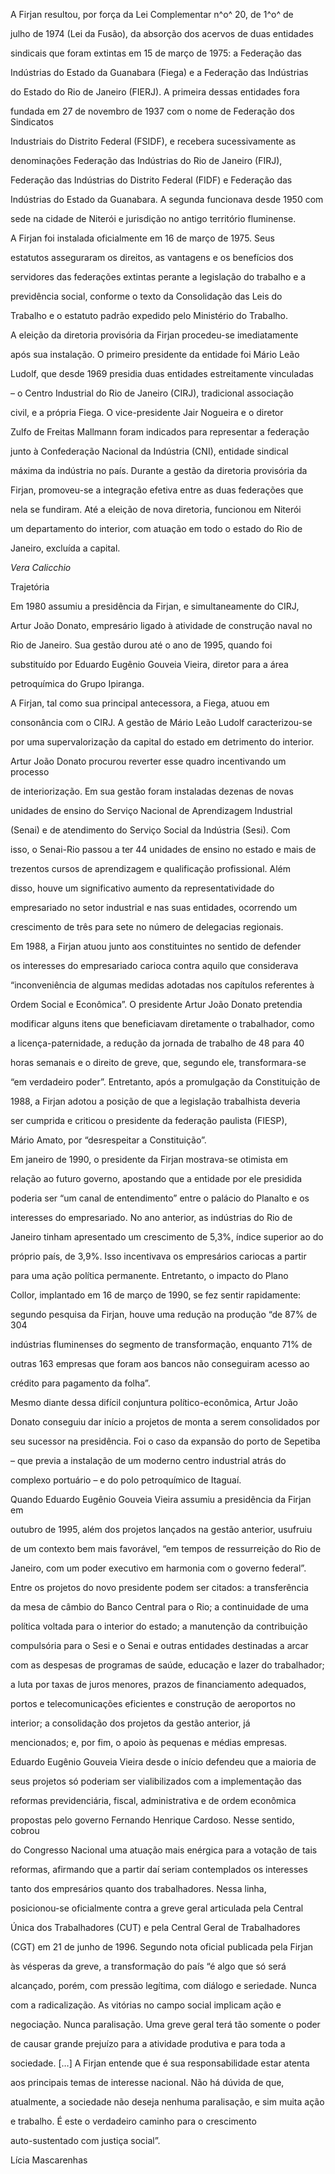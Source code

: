 

A Firjan resultou, por força da Lei Complementar n^o^ 20, de 1^o^ de

julho de 1974 (Lei da Fusão), da absorção dos acervos de duas entidades

sindicais que foram extintas em 15 de março de 1975: a Federação das

Indústrias do Estado da Guanabara (Fiega) e a Federação das Indústrias

do Estado do Rio de Janeiro (FIERJ). A primeira dessas entidades fora

fundada em 27 de novembro de 1937 com o nome de Federação dos Sindicatos

Industriais do Distrito Federal (FSIDF), e recebera sucessivamente as

denominações Federação das Indústrias do Rio de Janeiro (FIRJ),

Federação das Indústrias do Distrito Federal (FIDF) e Federação das

Indústrias do Estado da Guanabara. A segunda funcionava desde 1950 com

sede na cidade de Niterói e jurisdição no antigo território fluminense.



A Firjan foi instalada oficialmente em 16 de março de 1975. Seus

estatutos asseguraram os direitos, as vantagens e os benefícios dos

servidores das federações extintas perante a legislação do trabalho e a

previdência social, conforme o texto da Consolidação das Leis do

Trabalho e o estatuto padrão expedido pelo Ministério do Trabalho.



A eleição da diretoria provisória da Firjan procedeu-se imediatamente

após sua instalação. O primeiro presidente da entidade foi Mário Leão

Ludolf, que desde 1969 presidia duas entidades estreitamente vinculadas

– o Centro Industrial do Rio de Janeiro (CIRJ), tradicional associação

civil, e a própria Fiega. O vice-presidente Jair Nogueira e o diretor

Zulfo de Freitas Mallmann foram indicados para representar a federação

junto à Confederação Nacional da Indústria (CNI), entidade sindical

máxima da indústria no país. Durante a gestão da diretoria provisória da

Firjan, promoveu-se a integração efetiva entre as duas federações que

nela se fundiram. Até a eleição de nova diretoria, funcionou em Niterói

um departamento do interior, com atuação em todo o estado do Rio de

Janeiro, excluída a capital.



*Vera Calicchio*



Trajetória



Em 1980 assumiu a presidência da Firjan, e simultaneamente do CIRJ,

Artur João Donato, empresário ligado à atividade de construção naval no

Rio de Janeiro. Sua gestão durou até o ano de 1995, quando foi

substituído por Eduardo Eugênio Gouveia Vieira, diretor para a área

petroquímica do Grupo Ipiranga.



A Firjan, tal como sua principal antecessora, a Fiega, atuou em

consonância com o CIRJ. A gestão de Mário Leão Ludolf caracterizou-se

por uma supervalorização da capital do estado em detrimento do interior.

Artur João Donato procurou reverter esse quadro incentivando um processo

de interiorização. Em sua gestão foram instaladas dezenas de novas

unidades de ensino do Serviço Nacional de Aprendizagem Industrial

(Senai) e de atendimento do Serviço Social da Indústria (Sesi). Com

isso, o Senai-Rio passou a ter 44 unidades de ensino no estado e mais de

trezentos cursos de aprendizagem e qualificação profissional. Além

disso, houve um significativo aumento da representatividade do

empresariado no setor industrial e nas suas entidades, ocorrendo um

crescimento de três para sete no número de delegacias regionais.



Em 1988, a Firjan atuou junto aos constituintes no sentido de defender

os interesses do empresariado carioca contra aquilo que considerava

“inconveniência de algumas medidas adotadas nos capítulos referentes à

Ordem Social e Econômica”. O presidente Artur João Donato pretendia

modificar alguns itens que beneficiavam diretamente o trabalhador, como

a licença-paternidade, a redução da jornada de trabalho de 48 para 40

horas semanais e o direito de greve, que, segundo ele, transformara-se

“em verdadeiro poder”. Entretanto, após a promulgação da Constituição de

1988, a Firjan adotou a posição de que a legislação trabalhista deveria

ser cumprida e criticou o presidente da federação paulista (FIESP),

Mário Amato, por “desrespeitar a Constituição”.



Em janeiro de 1990, o presidente da Firjan mostrava-se otimista em

relação ao futuro governo, apostando que a entidade por ele presidida

poderia ser “um canal de entendimento” entre o palácio do Planalto e os

interesses do empresariado. No ano anterior, as indústrias do Rio de

Janeiro tinham apresentado um crescimento de 5,3%, índice superior ao do

próprio país, de 3,9%. Isso incentivava os empresários cariocas a partir

para uma ação política permanente. Entretanto, o impacto do Plano

Collor, implantado em 16 de março de 1990, se fez sentir rapidamente:

segundo pesquisa da Firjan, houve uma redução na produção “de 87% de 304

indústrias fluminenses do segmento de transformação, enquanto 71% de

outras 163 empresas que foram aos bancos não conseguiram acesso ao

crédito para pagamento da folha”.



Mesmo diante dessa difícil conjuntura político-econômica, Artur João

Donato conseguiu dar início a projetos de monta a serem consolidados por

seu sucessor na presidência. Foi o caso da expansão do porto de Sepetiba

– que previa a instalação de um moderno centro industrial atrás do

complexo portuário – e do polo petroquímico de Itaguaí.



Quando Eduardo Eugênio Gouveia Vieira assumiu a presidência da Firjan em

outubro de 1995, além dos projetos lançados na gestão anterior, usufruiu

de um contexto bem mais favorável, “em tempos de ressurreição do Rio de

Janeiro, com um poder executivo em harmonia com o governo federal”.

Entre os projetos do novo presidente podem ser citados: a transferência

da mesa de câmbio do Banco Central para o Rio; a continuidade de uma

política voltada para o interior do estado; a manutenção da contribuição

compulsória para o Sesi e o Senai e outras entidades destinadas a arcar

com as despesas de programas de saúde, educação e lazer do trabalhador;

a luta por taxas de juros menores, prazos de financiamento adequados,

portos e telecomunicações eficientes e construção de aeroportos no

interior; a consolidação dos projetos da gestão anterior, já

mencionados; e, por fim, o apoio às pequenas e médias empresas.



Eduardo Eugênio Gouveia Vieira desde o início defendeu que a maioria de

seus projetos só poderiam ser vialibilizados com a implementação das

reformas previdenciária, fiscal, administrativa e de ordem econômica

propostas pelo governo Fernando Henrique Cardoso. Nesse sentido, cobrou

do Congresso Nacional uma atuação mais enérgica para a votação de tais

reformas, afirmando que a partir daí seriam contemplados os interesses

tanto dos empresários quanto dos trabalhadores. Nessa linha,

posicionou-se oficialmente contra a greve geral articulada pela Central

Única dos Trabalhadores (CUT) e pela Central Geral de Trabalhadores

(CGT) em 21 de junho de 1996. Segundo nota oficial publicada pela Firjan

às vésperas da greve, a transformação do país “é algo que só será

alcançado, porém, com pressão legítima, com diálogo e seriedade. Nunca

com a radicalização. As vitórias no campo social implicam ação e

negociação. Nunca paralisação. Uma greve geral terá tão somente o poder

de causar grande prejuízo para a atividade produtiva e para toda a

sociedade. […] A Firjan entende que é sua responsabilidade estar atenta

aos principais temas de interesse nacional. Não há dúvida de que,

atualmente, a sociedade não deseja nenhuma paralisação, e sim muita ação

e trabalho. É este o verdadeiro caminho para o crescimento

auto-sustentado com justiça social”.



Lícia Mascarenhas



